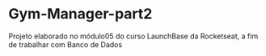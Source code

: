 # Gym-Manager-part2
Projeto elaborado no módulo05 do curso LaunchBase da Rocketseat, a fim de trabalhar com Banco de Dados
